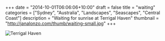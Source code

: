 +++
date = "2014-10-01T06:06:06+10:00"
draft = false
title = "waiting"
categories = ["Sydney", "Australia", "Landscapes", "Seascapes", "Central Coast"]
description = "Waiting for sunrise at Terrigal Haven"
thumbnail = "http://janalonzo.com/thumb/waiting-small.jpg"
+++

<img sizes="(max-width: 30em) 100%, (max-width: 50em) 50%,
            calc(33% - 100px)"
     srcset="/thumb/waiting.jpg 3200w,
             /thumb/waiting-large.jpg 2560w,
             /thumb/waiting-medium.jpg 2048w,
             /thumb/waiting-small.jpg 1024w,
             /thumb/waiting-xsmall.jpg 640w"
     src="/thumb/waiting.jpg"
     class="caption__media"
     alt="Terrigal Haven"/>

